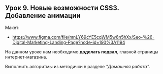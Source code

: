 ## Урок 9. Новые возможности CSS3. Добавление анимации


Макет:
+ https://www.figma.com/file/mnLY69cYE5cqWM5w6n5hXx/Seo-%26-Digital-Marketing-Landing-Page?node-id=190%3A1194


На данном уроке нам необходимо __доделать подвал__, главной страницы интернет-магазина.


Выполнить алгоритмы из методички в разделе _"Домашняя работа"_.